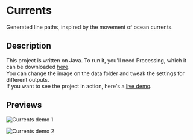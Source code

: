 # Currents

Generated line paths, inspired by the movement of ocean currents.

## Description

This project is written on Java. To run it, you'll need Processing, which it can be downloaded [here](https://processing.org/).\
You can change the image on the data folder and tweak the settings for different outputs.\
If you want to see the project in action, here's a [live demo](https://youtu.be/2998pc2lpkI).

## Previews

![Currents demo 1](https://i.imgur.com/gsNB9R5.png)

![Currents demo 2](https://i.imgur.com/VGfx8JI.jpg)
